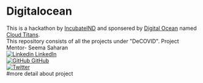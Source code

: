 # Digitalocean
This is a hackathon by [IncubateIND](https://incubateind.com/) and sponsered by [Digital Ocean](https://www.digitalocean.com/) named [Cloud Titans](https://incubateind.com/cloudtitans).  
This repository consists of all the projects under "DeCOVID".
Project Mentor- Seema Saharan  
[![Linkedin](https://i.stack.imgur.com/gVE0j.png) LinkedIn](https://www.linkedin.com/in/seema-saharan-372473167/)
&nbsp;  
[![GitHub](https://i.stack.imgur.com/tskMh.png) GitHub](https://github.com/seema1711)  
[![Twitter](https://img.shields.io/twitter/url/https/twitter.com/cloudposse.svg?style=social&label=Follow%20%40SeemaSaharan)](https://twitter.com/SeemaSaharan5)  
#more detail about project

